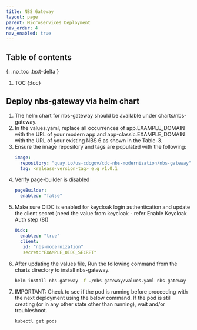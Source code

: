 ```yaml
---
title: NBS Gateway
layout: page
parent: Microservices Deployment
nav_order: 4
nav_enabled: true
---
```


## Table of contents
{: .no_toc .text-delta }

1. TOC
{:toc}

## Deploy nbs-gateway via helm chart

1. The helm chart for nbs-gateway should be available under charts/nbs-gateway.
2. In the values.yaml, replace all occurrences of app.EXAMPLE_DOMAIN with the URL of your modern app and app-classic.EXAMPLE_DOMAIN with the URL of your existing NBS 6 as shown in the Table-3. 
3. Ensure the image repository and tags are populated with the following:
   ```yaml
   image:
     repository: "quay.io/us-cdcgov/cdc-nbs-modernization/nbs-gateway"
     tag: <release-version-tag> e.g v1.0.1
   ```
4. Verify page-builder is disabled
   ```yaml
   pageBuilder:
     enabled: "false"
   ```
5. Make sure OIDC is enabled for keycloak login authentication and update the client secret (need the value from keycloak - refer Enable Keycloak Auth step (8))
   ```yaml
   Oidc:
     enabled: "true"
     client:
      id: "nbs-modernization"
      secret:"EXAMPLE_OIDC_SECRET"
   ```
6. After updating the values file, Run the following command from the charts directory to install nbs-gateway.
   ```bash
   helm install nbs-gateway -f ./nbs-gateway/values.yaml nbs-gateway
   ```
7. IMPORTANT: Check to see if the pod is running before proceeding with the next deployment using the below command. If the pod is still creating (or in any other state other than running), wait and/or troubleshoot.
   ```bash
   kubectl get pods
   ```
